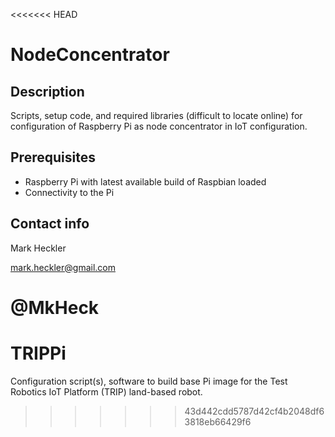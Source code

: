 <<<<<<< HEAD
# NodeConcentrator

## Description

Scripts, setup code, and required libraries (difficult to locate online) for configuration of Raspberry Pi as node concentrator in IoT configuration.

## Prerequisites

* Raspberry Pi with latest available build of Raspbian loaded
* Connectivity to the Pi

## Contact info

Mark Heckler

mark.heckler@gmail.com

@MkHeck
=======
# TRIPPi
Configuration script(s), software to build base Pi image for the Test Robotics IoT Platform (TRIP) land-based robot.
>>>>>>> 43d442cdd5787d42cf4b2048df63818eb66429f6
